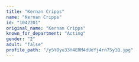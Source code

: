 ```yaml
---
title: "Kernan Cripps"
name: "Kernan Cripps"
id: "1042201"
original_name: "Kernan Cripps"
known_for_department: "Acting"
gender: "2"
adult: "false"
profile_path: "/ySYOyu33H4ERM4dUeYj4rn7Sy1Q.jpg"
---
```

